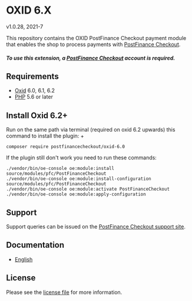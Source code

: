 

# OXID 6.X

v1.0.28, 2021-7

This repository contains the OXID  PostFinance Checkout payment module that enables the shop to process payments with [PostFinance Checkout](https://www.postfinance.ch/checkout).

##### To use this extension, a [PostFinance Checkout](https://www.postfinance.ch/checkout) account is required.

## Requirements

* [Oxid](https://www.oxid-esales.com/) 6.0, 6.1, 6.2
* [PHP](http://php.net/) 5.6 or later

## Install Oxid 6.2+

 Run on the same path via terminal (required on oxid 6.2 upwards) this command to install the plugin: +
```
composer require postfinancecheckout/oxid-6.0
```
If the plugin still don't work you need to run these commands:
```
./vendor/bin/oe-console oe:module:install source/modules/pfc/PostFinanceCheckout
./vendor/bin/oe-console oe:module:install-configuration source/modules/pfc/PostFinanceCheckout
./vendor/bin/oe-console oe:module:activate PostFinanceCheckout
./vendor/bin/oe-console oe:module:apply-configuration
```

## Support

Support queries can be issued on the [PostFinance Checkout support site](https://www.postfinance.ch/en/business/support/written-contact/contact-form.html).

## Documentation

* [English](https://plugin-documentation.postfinance-checkout.ch/pfpayments/oxid-6.0/1.0.28/docs/en/documentation.html)

## License

Please see the [license file](https://github.com/pfpayments/oxid-6.0/blob/1.0.28/LICENSE) for more information.